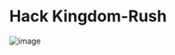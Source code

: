 # Hack Kingdom-Rush 


![image](https://user-images.githubusercontent.com/56203475/151293795-ab82253a-03f1-4293-87f0-228ce6798aca.png)
